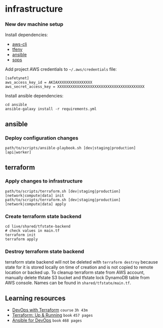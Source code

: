 # infrastructure

### New dev machine setup

Install dependencies:
- [aws-cli](https://github.com/aws/aws-cli#installation)
- [tfenv](https://github.com/tfutils/tfenv)
- [ansible](https://docs.ansible.com/ansible/latest/installation_guide/intro_installation.html#installing-and-upgrading-ansible-with-pip)
- [sops](https://github.com/mozilla/sops/releases/latest)

Add project AWS credentials to `~/.aws/credentials` file:
```
[safetynet]
aws_access_key_id = AKIAXXXXXXXXXXXXXXXX
aws_secret_access_key = XXXXXXXXXXXXXXXXXXXXXXXXXXXXXXXXXXXXXXXX
```

Install ansible dependencies:
```
cd ansible
ansible-galaxy install -r requirements.yml
```

## ansible

### Deploy configuration changes

```
path/to/scripts/ansible-playbook.sh [dev|staging|production] [api|worker]
```

## terraform

### Apply changes to infrastructure

```
path/to/scripts/terraform.sh [dev|staging|production] [network|compute|data] init
path/to/scripts/terraform.sh [dev|staging|production] [network|compute|data] apply
```

### Create terraform state backend

```
cd live/shared/tfstate-backend
# check values in main.tf
terraform init
terraform apply
```

### Destroy terraform state backend

terraform state backend will not be deleted with `terraform destroy` because
state for it is stored locally on time of creation and is not copied to remote
location or backed up. To cleanup terraform state from AWS account, manually
delete tfstate S3 bucket and tfstate lock DynamoDB table from AWS console.
Names can be found in `shared/tfstate/main.tf`. 


## Learning resources

- [DevOps with Terraform](https://cloudcasts.io/course/terraform) `course` `3h 43m`
- [Terraform: Up & Running](https://www.terraformupandrunning.com/) `book` `457 pages`
- [Ansible for DevOps](https://www.ansiblefordevops.com/) `book` `468 pages`